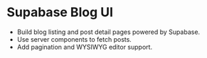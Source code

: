 # Supabase Blog UI

- Build blog listing and post detail pages powered by Supabase.
- Use server components to fetch posts.
- Add pagination and WYSIWYG editor support.
